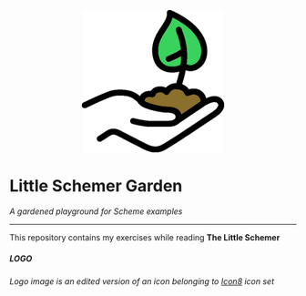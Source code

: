 
<p align="center">
  <img src="https://github.com/P3trur0/little-scm-garden/blob/master/little-scm-garden.png?raw=true" alt="Little Scheme Garden"/>
</p>

# Little Schemer Garden

_A gardened playground for Scheme examples_

---

This repository contains my exercises while reading **The Little Schemer**

##### LOGO
_Logo image is an edited version of an icon belonging to [Icon8](https://icons8.com/) icon set_
